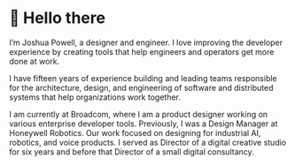 # 👋  Hello there

I’m Joshua Powell, a designer and engineer. I love improving the developer experience by creating tools that help engineers and operators get more done at work.

I have fifteen years of experience building and leading teams responsible for the architecture, design, and engineering of software and distributed systems that help organizations work together.

I am currently at Broadcom, where I am a product designer working on various enterprise developer tools. Previously, I was a Design Manager at Honeywell Robotics. Our work focused on designing for industrial AI, robotics, and voice products. I served as Director of a digital creative studio for six years and before that Director of a small digital consultancy.

<!--
**joshuapowell/joshuapowell** is a ✨ _special_ ✨ repository because its `README.md` (this file) appears on your GitHub profile.

Here are some ideas to get you started:

- 🔭 I’m currently working on ...
- 🌱 I’m currently learning ...
- 👯 I’m looking to collaborate on ...
- 🤔 I’m looking for help with ...
- 💬 Ask me about ...
- 📫 How to reach me: ...
- 😄 Pronouns: ...
- ⚡ Fun fact: ...
-->
